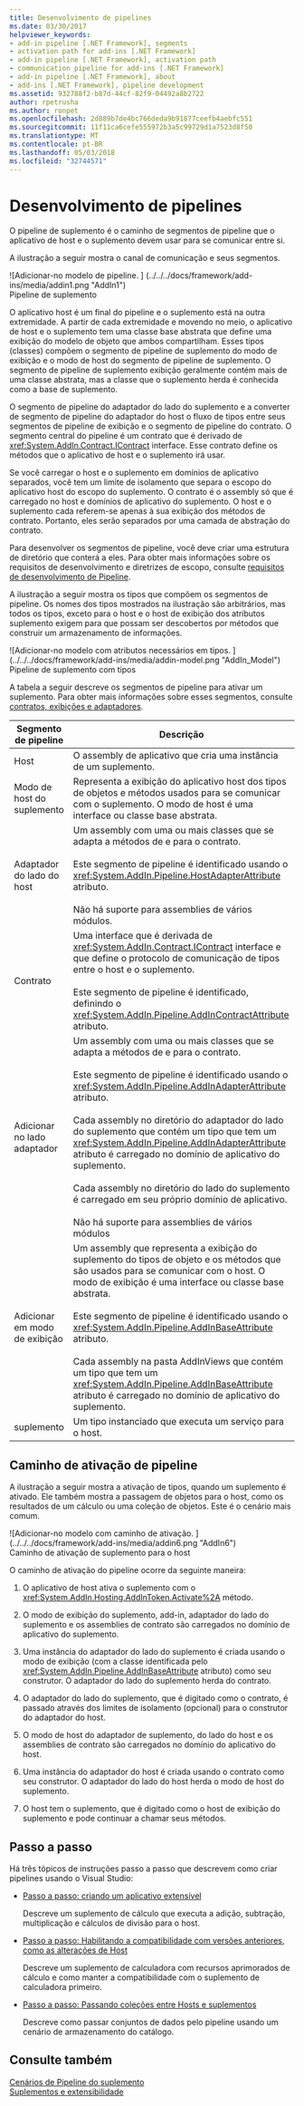 ```yaml
---
title: Desenvolvimento de pipelines
ms.date: 03/30/2017
helpviewer_keywords:
- add-in pipeline [.NET Framework], segments
- activation path for add-ins [.NET Framework]
- add-in pipeline [.NET Framework], activation path
- communication pipeline for add-ins [.NET Framework]
- add-in pipeline [.NET Framework], about
- add-ins [.NET Framework], pipeline development
ms.assetid: 932788f2-b87d-44cf-82f9-04492a8b2722
author: rpetrusha
ms.author: ronpet
ms.openlocfilehash: 2d889b7de4bc766deda9b91877ceefb4aebfc551
ms.sourcegitcommit: 11f11ca6cefe555972b3a5c99729d1a7523d8f50
ms.translationtype: MT
ms.contentlocale: pt-BR
ms.lasthandoff: 05/03/2018
ms.locfileid: "32744571"
---
```

# <a name="pipeline-development"></a>Desenvolvimento de pipelines
O pipeline de suplemento é o caminho de segmentos de pipeline que o aplicativo de host e o suplemento devem usar para se comunicar entre si.  
  
 A ilustração a seguir mostra o canal de comunicação e seus segmentos.  
  
 ![Adicionar&#45;no modelo de pipeline. ] (../../../docs/framework/add-ins/media/addin1.png "AddIn1")  
Pipeline de suplemento  
  
 O aplicativo host é um final do pipeline e o suplemento está na outra extremidade. A partir de cada extremidade e movendo no meio, o aplicativo de host e o suplemento tem uma classe base abstrata que define uma exibição do modelo de objeto que ambos compartilham. Esses tipos (classes) compõem o segmento de pipeline de suplemento do modo de exibição e o modo de host do segmento de pipeline de suplemento. O segmento de pipeline de suplemento exibição geralmente contém mais de uma classe abstrata, mas a classe que o suplemento herda é conhecida como a base de suplemento.  
  
 O segmento de pipeline do adaptador do lado do suplemento e a converter de segmento de pipeline do adaptador do host o fluxo de tipos entre seus segmentos de pipeline de exibição e o segmento de pipeline do contrato. O segmento central do pipeline é um contrato que é derivado de <xref:System.AddIn.Contract.IContract> interface. Esse contrato define os métodos que o aplicativo de host e o suplemento irá usar.  
  
 Se você carregar o host e o suplemento em domínios de aplicativo separados, você tem um limite de isolamento que separa o escopo do aplicativo host do escopo do suplemento. O contrato é o assembly só que é carregado no host e domínios de aplicativo do suplemento. O host e o suplemento cada referem-se apenas à sua exibição dos métodos de contrato. Portanto, eles serão separados por uma camada de abstração do contrato.  
  
 Para desenvolver os segmentos de pipeline, você deve criar uma estrutura de diretório que conterá a eles. Para obter mais informações sobre os requisitos de desenvolvimento e diretrizes de escopo, consulte [requisitos de desenvolvimento de Pipeline](http://msdn.microsoft.com/library/ef9fa986-e80b-43e1-868b-247f4c1d9da5).  
  
 A ilustração a seguir mostra os tipos que compõem os segmentos de pipeline. Os nomes dos tipos mostrados na ilustração são arbitrários, mas todos os tipos, exceto para o host e o host de exibição dos atributos suplemento exigem para que possam ser descobertos por métodos que construir um armazenamento de informações.  
  
 ![Adicionar&#45;no modelo com atributos necessários em tipos. ] (../../../docs/framework/add-ins/media/addin-model.png "AddIn_Model")  
Pipeline de suplemento com tipos  
  
 A tabela a seguir descreve os segmentos de pipeline para ativar um suplemento. Para obter mais informações sobre esses segmentos, consulte [contratos, exibições e adaptadores](http://msdn.microsoft.com/library/a6460173-9507-4b87-8c07-d4ee245d715c).  
  
|Segmento de pipeline|Descrição|  
|----------------------|-----------------|  
|Host|O assembly de aplicativo que cria uma instância de um suplemento.|  
|Modo de host do suplemento|Representa a exibição do aplicativo host dos tipos de objetos e métodos usados para se comunicar com o suplemento. O modo de host é uma interface ou classe base abstrata.|  
|Adaptador do lado do host|Um assembly com uma ou mais classes que se adapta a métodos de e para o contrato.<br /><br /> Este segmento de pipeline é identificado usando o <xref:System.AddIn.Pipeline.HostAdapterAttribute> atributo.<br /><br /> Não há suporte para assemblies de vários módulos.|  
|Contrato|Uma interface que é derivada de <xref:System.AddIn.Contract.IContract> interface e que define o protocolo de comunicação de tipos entre o host e o suplemento.<br /><br /> Este segmento de pipeline é identificado, definindo o <xref:System.AddIn.Pipeline.AddInContractAttribute> atributo.|  
|Adicionar no lado adaptador|Um assembly com uma ou mais classes que se adapta a métodos de e para o contrato.<br /><br /> Este segmento de pipeline é identificado usando o <xref:System.AddIn.Pipeline.AddInAdapterAttribute> atributo.<br /><br /> Cada assembly no diretório do adaptador do lado do suplemento que contém um tipo que tem um <xref:System.AddIn.Pipeline.AddInAdapterAttribute> atributo é carregado no domínio de aplicativo do suplemento.<br /><br /> Cada assembly no diretório do lado do suplemento é carregado em seu próprio domínio de aplicativo.<br /><br /> Não há suporte para assemblies de vários módulos|  
|Adicionar em modo de exibição|Um assembly que representa a exibição do suplemento do tipos de objeto e os métodos que são usados para se comunicar com o host. O modo de exibição é uma interface ou classe base abstrata.<br /><br /> Este segmento de pipeline é identificado usando o <xref:System.AddIn.Pipeline.AddInBaseAttribute> atributo.<br /><br /> Cada assembly na pasta AddInViews que contém um tipo que tem um <xref:System.AddIn.Pipeline.AddInBaseAttribute> atributo é carregado no domínio de aplicativo do suplemento.|  
|suplemento|Um tipo instanciado que executa um serviço para o host.|  
  
## <a name="pipeline-activation-path"></a>Caminho de ativação de pipeline  
 A ilustração a seguir mostra a ativação de tipos, quando um suplemento é ativado. Ele também mostra a passagem de objetos para o host, como os resultados de um cálculo ou uma coleção de objetos. Este é o cenário mais comum.  
  
 ![Adicionar&#45;no modelo com caminho de ativação. ] (../../../docs/framework/add-ins/media/addin6.png "AddIn6")  
Caminho de ativação de suplemento para o host  
  
 O caminho de ativação do pipeline ocorre da seguinte maneira:  
  
1.  O aplicativo de host ativa o suplemento com o <xref:System.AddIn.Hosting.AddInToken.Activate%2A> método.  
  
2.  O modo de exibição do suplemento, add-in, adaptador do lado do suplemento e os assemblies de contrato são carregados no domínio de aplicativo do suplemento.  
  
3.  Uma instância do adaptador do lado do suplemento é criada usando o modo de exibição (com a classe identificada pelo <xref:System.AddIn.Pipeline.AddInBaseAttribute> atributo) como seu construtor. O adaptador do lado do suplemento herda do contrato.  
  
4.  O adaptador do lado do suplemento, que é digitado como o contrato, é passado através dos limites de isolamento (opcional) para o construtor do adaptador do host.  
  
5.  O modo de host do adaptador de suplemento, do lado do host e os assemblies de contrato são carregados no domínio do aplicativo do host.  
  
6.  Uma instância do adaptador do host é criada usando o contrato como seu construtor. O adaptador do lado do host herda o modo de host do suplemento.  
  
7.  O host tem o suplemento, que é digitado como o host de exibição do suplemento e pode continuar a chamar seus métodos.  
  
## <a name="walkthroughs"></a>Passo a passo  
 Há três tópicos de instruções passo a passo que descrevem como criar pipelines usando o Visual Studio:  
  
-   [Passo a passo: criando um aplicativo extensível](../../../docs/framework/add-ins/walkthrough-create-extensible-app.md)  
  
     Descreve um suplemento de cálculo que executa a adição, subtração, multiplicação e cálculos de divisão para o host.  
  
-   [Passo a passo: Habilitando a compatibilidade com versões anteriores, como as alterações de Host](http://msdn.microsoft.com/library/6fa15bb5-8f04-407d-bd7d-675dc043c848)  
  
     Descreve um suplemento de calculadora com recursos aprimorados de cálculo e como manter a compatibilidade com o suplemento de calculadora primeiro.  
  
-   [Passo a passo: Passando coleções entre Hosts e suplementos](http://msdn.microsoft.com/library/b532c604-548e-4fab-b11c-377257dd0ee5)  
  
     Descreve como passar conjuntos de dados pelo pipeline usando um cenário de armazenamento do catálogo.  
  
## <a name="see-also"></a>Consulte também  
 [Cenários de Pipeline do suplemento](http://msdn.microsoft.com/library/feb70e0b-8734-494c-aeaf-b567f014043e)  
 [Suplementos e extensibilidade](../../../docs/framework/add-ins/index.md)
